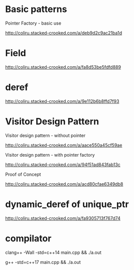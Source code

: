 # Basic patterns

Pointer Factory - basic use

http://coliru.stacked-crooked.com/a/deb9d2c9ac21ba1d


# Field

http://coliru.stacked-crooked.com/a/fa8d53be5fdfd889


# deref

http://coliru.stacked-crooked.com/a/9e112b6b8ffd7f93


# Visitor Design Pattern

Visitor design pattern - without pointer

http://coliru.stacked-crooked.com/a/aace550a45cf59ae


Visitor design pattern - with pointer factory

http://coliru.stacked-crooked.com/a/94f51ad843fab13c


Proof of Concept

http://coliru.stacked-crooked.com/a/acd80cfae6349db8




# dynamic_deref of unique_ptr

http://coliru.stacked-crooked.com/a/fa9305713f767d74


# compilator

clang++ -Wall -std=c++14 main.cpp && ./a.out

g++ -std=c++17 main.cpp && ./a.out
